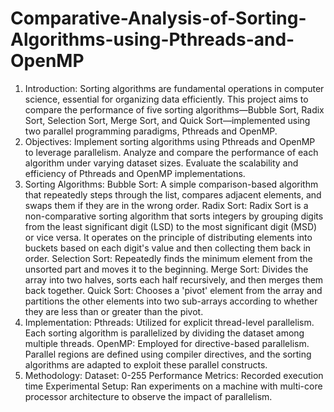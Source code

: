 # Comparative-Analysis-of-Sorting-Algorithms-using-Pthreads-and-OpenMP
1. Introduction: Sorting algorithms are fundamental operations in computer science, essential for organizing data efficiently. This project aims to compare the performance of five sorting algorithms—Bubble Sort, Radix Sort, Selection Sort, Merge Sort, and Quick Sort—implemented using two parallel programming paradigms, Pthreads and OpenMP.
2. Objectives:
Implement sorting algorithms using Pthreads and OpenMP to leverage parallelism.
Analyze and compare the performance of each algorithm under varying dataset sizes.
Evaluate the scalability and efficiency of Pthreads and OpenMP implementations.
3. Sorting Algorithms:
Bubble Sort: A simple comparison-based algorithm that repeatedly steps through the list, compares adjacent elements, and swaps them if they are in the wrong order.
Radix Sort: Radix Sort is a non-comparative sorting algorithm that sorts integers by grouping digits from the least significant digit (LSD) to the most significant digit (MSD) or vice versa. It operates on the principle of distributing elements into buckets based on each digit's value and then collecting them back in order.
Selection Sort: Repeatedly finds the minimum element from the unsorted part and moves it to the beginning.
Merge Sort: Divides the array into two halves, sorts each half recursively, and then merges them back together.
Quick Sort: Chooses a 'pivot' element from the array and partitions the other elements into two sub-arrays according to whether they are less than or greater than the pivot.
4. Implementation:
Pthreads: Utilized for explicit thread-level parallelism. Each sorting algorithm is parallelized by dividing the dataset among multiple threads.
OpenMP: Employed for directive-based parallelism. Parallel regions are defined using compiler directives, and the sorting algorithms are adapted to exploit these parallel constructs.
5. Methodology:
Dataset: 0-255
Performance Metrics: Recorded execution time
Experimental Setup: Ran experiments on a machine with multi-core processor architecture to observe the impact of parallelism.


